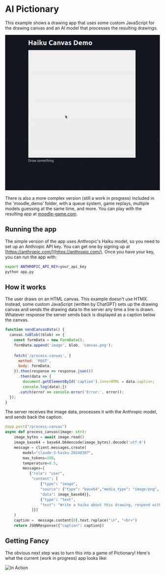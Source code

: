 # AI Pictionary

This example shows a drawing app that uses some custom JavaScript for the drawing canvas and an AI model that processes the resulting drawings.

![In Action](haiku.gif)

There is also a more complex version (still a work in progress) included in the 'moodle_demo' folder, with a queue system, game replays, multiple models guessing at the same time, and more. You can play with the resulting app at [moodle-game.com](https://moodle-game.com/).

## Running the app

The simple version of the app uses Anthropic's Haiku model, so you need to set up an Anthropic API key. You can get one by signing up at [https://anthropic.com/](https://anthropic.com/). Once you have your key, you can run the app with:

```bash
export ANTHROPIC_API_KEY=your_api_key
python app.py
```

## How it works

The user draws on an HTML canvas. This example doesn't use HTMX. Instead, some custom JavaScript (written by ChatGPT) sets up the drawing canvas and sends the drawing data to the server any time a line is drawn. Whatever response the server sends back is displayed as a caption below the canvas.

```javascript
function sendCanvasData() {
  canvas.toBlob((blob) => {
    const formData = new FormData();
    formData.append('image', blob, 'canvas.png');

    fetch('/process-canvas', {
      method: 'POST',
      body: formData,
    }).then(response => response.json())
      .then(data => {
        document.getElementById('caption').innerHTML = data.caption;
        console.log(data);})
      .catch(error => console.error('Error:', error));
  });
}
```

The server receives the image data, processes it with the Anthropic model, and sends back the caption.

```python
@app.post("/process-canvas")
async def process_canvas(image: str):
    image_bytes = await image.read()
    image_base64 = base64.b64encode(image_bytes).decode('utf-8')
    message = client.messages.create(
        model="claude-3-haiku-20240307",
        max_tokens=100,
        temperature=0.5,
        messages=[
           {"role": "user",
            "content": [
                {"type": "image",
                "source": {"type": "base64","media_type": "image/png",
                "data": image_base64}},
                {"type": "text",
                "text": "Write a haiku about this drawing, respond with only that."}
            ]}]
    )
    caption =  message.content[0].text.replace("\n", "<br>")
    return JSONResponse({"caption": caption})
```

## Getting Fancy

The obvious next step was to turn this into a game of Pictionary! Here's what the current (work in progress) app looks like:

![In Action](moodle_demo.gif)

